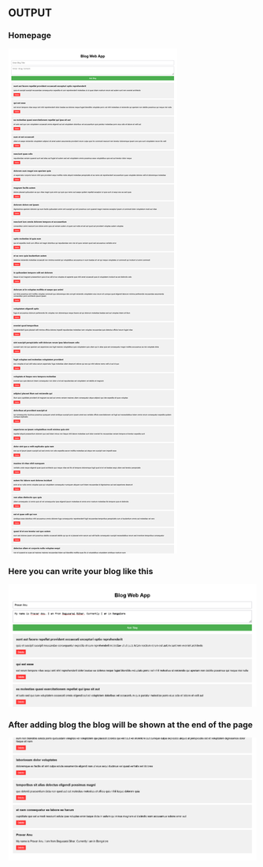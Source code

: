 

## OUTPUT
### Homepage
![Homepage](./output1.png)

### Here you can write your blog like this
![Writing Blog](./output2.png)

### After adding blog the blog will be shown at the end of the page
![Newly Added blog](./output3.png)